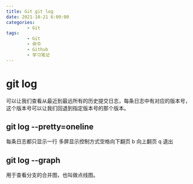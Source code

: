 ```yaml
---
title: Git git log
date: 2021-10-21 6:00:00
categories:
        - Git
tags:
        - Git
        - 命令
        - Github
        - 学习笔记
---
```


# git log

可以让我们查看从最近到最远所有的历史提交日志，每条日志中有对应的版本号，这个版本号可以让我们回退到指定版本号的那个版本。

## git log --pretty=oneline

每条日志都只显示一行
多屏显示控制方式空格向下翻页 b 向上翻页 q 退出

## git log --graph

用于查看分支的合并图，也叫做点线图。
